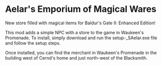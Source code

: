 # Aelar's Emporium of Magical Wares
New store filled with magical items for Baldur's Gate II: Enhanced Edition!

This mod adds a simple NPC with a store to the game in Waukeen's Promenade.
To install, simply download and run the setup-_SAelar.exe file and follow the setup steps.

Once installed, you can find the merchant in Waukeen's Promenade in the building west of Cernd's home and just north-west of the Blacksmith.
